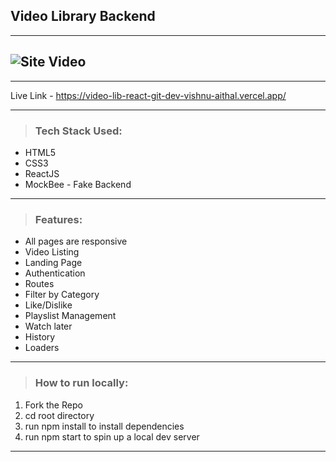## Video Library Backend

---

## ![Site Video](https://github.com/Vishnu-Aithal/video-lib-react/blob/dev/src/assets/images/video-lib-React.gif)

---

Live Link - https://video-lib-react-git-dev-vishnu-aithal.vercel.app/

---

> ### Tech Stack Used:

-   HTML5
-   CSS3
-   ReactJS
-   MockBee - Fake Backend

---

> ### Features:

-   All pages are responsive
-   Video Listing
-   Landing Page
-   Authentication
-   Routes
-   Filter by Category
-   Like/Dislike
-   Playslist Management
-   Watch later
-   History
-   Loaders

---

> ### How to run locally:

1. Fork the Repo
2. cd root directory
3. run npm install to install dependencies
4. run npm start to spin up a local dev server

---
